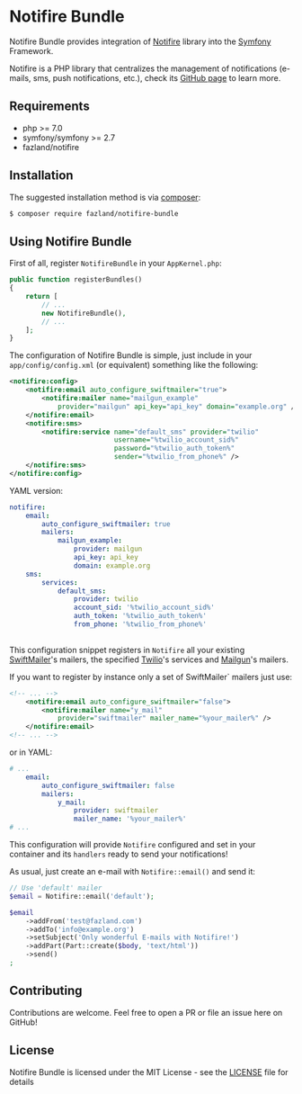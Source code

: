 Notifire Bundle  
===============
Notifire Bundle provides integration of [Notifire](https://github.com/fazland/Notifire) library into the [Symfony](https://github.com/symfony/symfony) Framework.

Notifire is a PHP library that centralizes the management of notifications (e-mails, sms, push notifications, etc.), check its [GitHub page](https://github.com/fazland/Notifire) to learn more.

Requirements
------------
- php >= 7.0
- symfony/symfony >= 2.7
- fazland/notifire

Installation
------------
The suggested installation method is via [composer](https://getcomposer.org/):

```sh
$ composer require fazland/notifire-bundle
```

Using Notifire Bundle
---------------------
First of all, register `NotifireBundle` in your `AppKernel.php`:
```php
public function registerBundles()
{
    return [
        // ...
        new NotifireBundle(),
        // ...
    ];
}
```

The configuration of Notifire Bundle is simple, just include in your `app/config/config.xml` (or equivalent) something like the following:
```xml
<notifire:config>
    <notifire:email auto_configure_swiftmailer="true">
        <notifire:mailer name="mailgun_example"
            provider="mailgun" api_key="api_key" domain="example.org" />
    </notifire:email>
    <notifire:sms>
        <notifire:service name="default_sms" provider="twilio"
                          username="%twilio_account_sid%"
                          password="%twilio_auth_token%"
                          sender="%twilio_from_phone%" />
    </notifire:sms>
</notifire:config>
```

YAML version:
```yml
notifire:
    email:
        auto_configure_swiftmailer: true
        mailers:
            mailgun_example:
                provider: mailgun
                api_key: api_key
                domain: example.org
    sms:
        services:
            default_sms:
                provider: twilio
                account_sid: '%twilio_account_sid%'
                auth_token: '%twilio_auth_token%'
                from_phone: '%twilio_from_phone%'
                
```

This configuration snippet registers in `Notifire` all your existing [SwiftMailer](https://github.com/swiftmailer/swiftmailer)'s mailers, the specified
[Twilio](https://github.com/twilio/twilio-php)'s services and [Mailgun](https://github.com/mailgun/mailgun-php)'s mailers.

If you want to register by instance only a set of SwiftMailer` mailers just use:
```xml
<!-- ... -->
    <notifire:email auto_configure_swiftmailer="false">
        <notifire:mailer name="y_mail" 
            provider="swiftmailer" mailer_name="%your_mailer%" />
    </notifire:email>
<!-- ... -->
```
or in YAML:

```yml
# ...
    email:
        auto_configure_swiftmailer: false
        mailers:
            y_mail:
                provider: swiftmailer
                mailer_name: '%your_mailer%'
# ... 
```

This configuration will provide `Notifire` configured and set in your container and its `handlers` ready to send your notifications!

As usual, just create an e-mail with `Notifire::email()` and send it:
```php
// Use 'default' mailer
$email = Notifire::email('default');

$email
    ->addFrom('test@fazland.com')
    ->addTo('info@example.org')
    ->setSubject('Only wonderful E-mails with Notifire!')
    ->addPart(Part::create($body, 'text/html'))
    ->send()
;
```

Contributing
------------
Contributions are welcome. Feel free to open a PR or file an issue here on GitHub!

License
-------
Notifire Bundle is licensed under the MIT License - see the [LICENSE](https://github.com/fazland/notifire-bundle/blob/master/LICENSE) file for details

